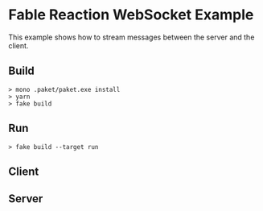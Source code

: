 # Fable Reaction WebSocket Example

This example shows how to stream messages between the server and the client.

## Build

```shell
> mono .paket/paket.exe install
> yarn
> fake build
```

## Run

```shell
> fake build --target run
```

## Client


## Server